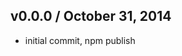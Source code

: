## v0.0.0 / October 31, 2014
- initial commit, npm publish


[npmjs-url]: http://npm.im/promistein
[npmjs-shields]: http://img.shields.io/npm/v/promistein.svg
[npmjs-install]: https://nodei.co/npm/promistein.svg?mini=true

[coveralls-url]: https://coveralls.io/r/tunnckoCore/promistein?branch=master
[coveralls-shields]: https://img.shields.io/coveralls/tunnckoCore/promistein.svg

[license-url]: https://github.com/tunnckoCore/promistein/blob/master/license.md
[license-img]: http://img.shields.io/badge/license-MIT-blue.svg

[travis-url]: https://travis-ci.org/tunnckoCore/promistein
[travis-img]: https://travis-ci.org/tunnckoCore/promistein.svg?branch=master

[depstat-url]: https://david-dm.org/tunnckoCore/promistein
[depstat-img]: https://david-dm.org/tunnckoCore/promistein.svg

[author-gittip-img]: http://img.shields.io/gittip/tunnckoCore.svg
[author-gittip]: https://www.gittip.com/tunnckoCore
[author-github]: https://github.com/tunnckoCore
[author-twitter]: https://twitter.com/tunnckoCore

[author-website]: http://www.whistle-bg.tk
[author-npmjs]: https://npmjs.org/~tunnckocore

[cobody-url]: https://github.com/tj/co-body
[mocha-url]: https://github.com/tj/mocha
[rawbody-url]: https://github.com/stream-utils/raw-body
[multer-url]: https://github.com/expressjs/multer
[express-url]: https://github.com/strongloop/express
[formidable-url]: https://github.com/felixge/node-formidable
[co-url]: https://github.com/tj/co
[extend-url]: https://github.com/justmoon/node-extend
[csp-report]: https://mathiasbynens.be/notes/csp-reports
